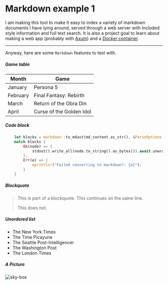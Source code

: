 # Markdown example 1

I am making this tool to make it easy to index a variety of markdown documents I have
lying around, served through a web server with included style information and full
text search. It is also a project goal to learn about making a web app (probably with
[Axum](https://github.com/tokio-rs/axum)) and a [Docker container](https://www.docker.com/).

-----------------

Anyway, here are some `Markdown` features to test with.

##### Game table

| Month    | Game                     |
| -------- | ----------------------   |
| January  | Persona 5                |
| February | Final Fantasy: Rebirth   |
| March    | Return of the Obra Din   |
| April    | Curse of the Golden Idol |


##### Code block

```rust
    let blocks = markdown::to_mdast(md_content.as_str(), &ParseOptions::default());
    match blocks {
        Ok(node) => {
            stdout().write_all(node.to_string().as_bytes()).await.unwrap();
        },
        Err(e) => {
            eprintln!("Failed converting to markdown?: {e}");
        }
    }
```

##### Blockquote

> This is part of a blockquote.
> This continues on the same line.
>
> This does not.

##### Unordered list

* The New York Times
* The Time Picayune
* The Seattle Post-Intelligencer
* The Washington Post
* The London Times

##### A Picture

![sky-box](/assets/img-1.jpg)
